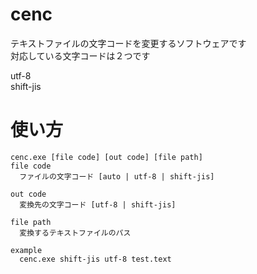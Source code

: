 # cenc

テキストファイルの文字コードを変更するソフトウェアです  
対応している文字コードは２つです  

utf-8  
shift-jis  

# 使い方

```
cenc.exe [file code] [out code] [file path]
file code
  ファイルの文字コード [auto | utf-8 | shift-jis]

out code
  変換先の文字コード [utf-8 | shift-jis]

file path
  変換するテキストファイルのパス
```

```
example
  cenc.exe shift-jis utf-8 test.text
```
